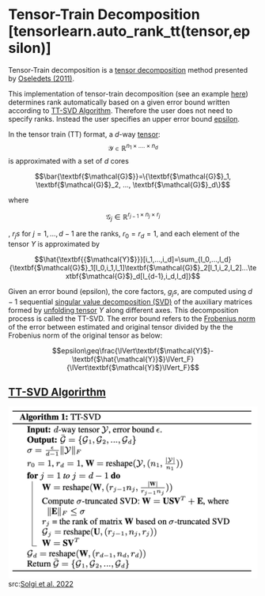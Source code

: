 # Tensor-Train Decomposition [tensorlearn.auto_rank_tt(tensor,epsilon)]


Tensor-Train decomposition is a [tensor decomposition](https://en.wikipedia.org/wiki/Tensor_decomposition) method presented by [Oseledets (2011)](https://epubs.siam.org/doi/10.1137/090752286).

This implementation of tensor-train decomposition (see an example [here](https://github.com/rmsolgi/TensorLearn/blob/main/Tensor-Train%20Decomposition/example_tt.py)) determines rank automatically based on a given error bound written according to [TT-SVD Algorithm](#ttsvd-id). Therefore the user does not need to specify ranks. Instead the user specifies an upper error bound [epsilon](#epsilon-id). 

In the tensor train (TT) format, a $d$-way [tensor](https://en.wikipedia.org/wiki/Tensor): $$\textbf{$\mathcal{Y}$} \in \mathbb{R}^{n_1\times .... \times n_d}$$ is approximated with a set of $d$ cores

$$\bar{\textbf{$\mathcal{G}$}}=\{\textbf{$\mathcal{G}$}_1, \textbf{$\mathcal{G}$}_2, ..., \textbf{$\mathcal{G}$}_d\}$$ 

where 

$$\textbf{$\mathcal{G}$}_j \in \mathbb{R}^{r_{j-1}\times n_j \times r_{j}}$$

, $r_js$ for $j=1,...,d-1$ are the ranks, $r_0=r_d=1$, and each element of the tensor $Y$ is approximated by

$$\hat{\textbf{{$\mathcal{Y}$}}}[i_1,...,i_d]=\sum_{l_0,...,l_d} {\textbf{$\mathcal{G}$}_1[l_0,i_1,l_1]\textbf{$\mathcal{G}$}_2[l_1,i_2,l_2]...\textbf{$\mathcal{G}$}_d[l_{d-1},i_d,l_d]}$$

Given an error bound (<a name="epsilon-id"></a>epsilon), the core factors, $g_js$, are computed using $d-1$ sequential [singular value decomposition (SVD)](https://en.wikipedia.org/wiki/Singular_value_decomposition) of the auxiliary matrices formed by [unfolding tensor]() $Y$ along different axes. This decomposition process is called the TT-SVD. The error bound refers to the [Frobenius norm]() of the error between estimated and original tensor divided by the the Frobenius norm of the original tensor as below:


$$epsilon\geq\frac{\lVert\textbf{$\mathcal{Y}$}-\textbf{$\hat{\mathcal{Y}}$}\lVert_F}{\lVert\textbf{$\mathcal{Y}$}\lVert_F}$$

## <a name="ttsvd-id"></a>[TT-SVD Algorirthm](https://arxiv.org/abs/2205.10651)

![](https://github.com/rmsolgi/TensorLearn/blob/main/Tensor-Train%20Decomposition/tt_svd_algorithm.png) src:[Solgi et al. 2022](https://arxiv.org/abs/2205.10651)
